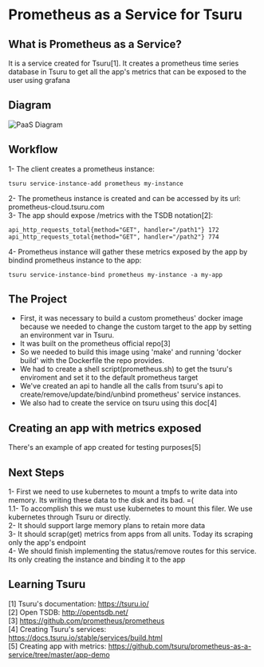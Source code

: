 # Prometheus as a Service for Tsuru

## What is Prometheus as a Service?
It is a service created for Tsuru[1]. It creates a prometheus time series database in Tsuru to get all the app's metrics that can be exposed to the user using grafana

## Diagram
![PaaS Diagram](https://github.com/tsuru/prometheus-as-a-service/blob/master/images/diagram.png?raw=true)

## Workflow
1- The client creates a prometheus instance: 
```
tsuru service-instance-add prometheus my-instance
```
2- The prometheus instance is created and can be accessed by its url: prometheus-cloud.tsuru.com  
3- The app should expose /metrics with the TSDB notation[2]:  
```
api_http_requests_total{method="GET", handler="/path1"} 172
api_http_requests_total{method="GET", handler="/path2"} 774
```
4- Prometheus instance will gather these metrics exposed by the app by bindind prometheus instance to the app:  
```
tsuru service-instance-bind prometheus my-instance -a my-app
```

## The Project
- First, it was necessary to build a custom prometheus' docker image because we needed to change the custom target to the app by setting an environment var in Tsuru.  
- It was built on the prometheus official repo[3]  
- So we needed to build this image using 'make' and running 'docker build' with the Dockerfile the repo provides.  
- We had to create a shell script(prometheus.sh) to get the tsuru's enviroment and set it to the default prometheus target  
- We've created an api to handle all the calls from tsuru's api to create/remove/update/bind/unbind prometheus' service instances.  
- We also had to create the service on tsuru using this doc[4]  

## Creating an app with metrics exposed
There's an example of app created for testing purposes[5]  

## Next Steps
1- First we need to use kubernetes to mount a tmpfs to write data into memory. Its writing these data to the disk and its bad. =(  
1.1- To accomplish this we must use kubernetes to mount this filer. We use kubernetes through Tsuru or directly.  
2- It should support large memory plans to retain more data  
3- It should scrap(get) metrics from apps from all units. Today its scraping only the app's endpoint  
4- We should finish implementing the status/remove routes for this service. Its only creating the instance and binding it to the app  

## Learning Tsuru
[1] Tsuru's documentation: https://tsuru.io/  
[2] Open TSDB: http://opentsdb.net/  
[3] https://github.com/prometheus/prometheus  
[4] Creating Tsuru's services: https://docs.tsuru.io/stable/services/build.html  
[5] Creating app with metrics: https://github.com/tsuru/prometheus-as-a-service/tree/master/app-demo  
